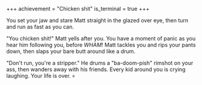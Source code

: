 +++
achievement = "Chicken shit"
is_terminal = true
+++

You set your jaw and stare Matt straight in the glazed over eye, then
turn and run as fast as you can.

"You chicken shit!" Matt yells after you. You have a moment of panic as
you hear him following you, before *WHAM*! Matt tackles you and rips
your pants down, then slaps your bare butt around like a drum.

"Don't run, you're a stripper." He drums a "ba-doom-pish" rimshot on
your ass, then wanders away with his friends. Every kid around you is
crying laughing. Your life is over. :skull:
